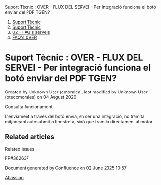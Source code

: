 Suport Tècnic : OVER - FLUX DEL SERVEI - Per integració funciona el botó enviar del PDF TGEN?  

1.  [Suport Tècnic](index.html)
2.  [Suport Tècnic](13893782.html)
3.  [02 - FAQ's serveis](26313393.html)
4.  [FAQ's OVER](28705589.html)

Suport Tècnic : OVER - FLUX DEL SERVEI - Per integració funciona el botó enviar del PDF TGEN?
=============================================================================================

Created by Unknown User (cmoralea), last modified by Unknown User (oteccmorales) on 04 August 2020

Consulta funcionament

  

L'enviament a través del botó envia, en ser una integració, no tramita mitjançant autosubmit o finestreta, sinó que tramita directament al motor.

Related articles
----------------

  

Related issues

FP#362637

Document generated by Confluence on 02 June 2025 10:57

[Atlassian](http://www.atlassian.com/)